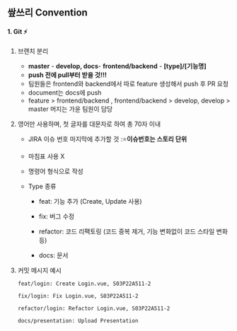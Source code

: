 ## 쌒쓰리 Convention

#### 1. Git :zap:

1. 브랜치 분리

   - **master** - **develop, docs**-  **frontend/backend** - **[type]/[기능명]** 
   - **push 전에 pull부터 받을 것!!!**
   - 팀원들은 frontend와 backend에서 따로 feature 생성해서 push 후 PR 요청
   - document는 docs에 push 
   - feature > frontend/backend , frontend/backend > develop, develop > master 머지는 가윤 팀원이 담당

   

2. 영어만 사용하며, 첫 글자를 대문자로 하여 총 70자 이내

   - JIRA 이슈 번호 마지막에 추가할 것 ::star:**이슈번호는 스토리 단위**

   - 마침표 사용 X

   - 명령어 형식으로 작성

   - Type 종류

     - feat: 기능 추가 (Create, Update 사용)

     - fix: 버그 수정
     - refactor: 코드 리팩토링 (코드 중복 제거, 기능 변화없이 코드 스타일 변화 등)
     - docs: 문서

     

3. 커밋 메시지 예시

   ```
   feat/login: Create Login.vue, S03P22A511-2
   ```

   ```
   fix/login: Fix Login.vue, S03P22A511-2
   ```

   ```
   refactor/login: Refactor Login.vue, S03P22A511-2
   ```

   ```
   docs/presentation: Upload Presentation
   ```

   